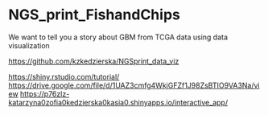 # NGS_print_FishandChips

We want to tell you a story about GBM from TCGA data using data visualization


https://github.com/kzkedzierska/NGSprint_data_viz

https://shiny.rstudio.com/tutorial/
https://drive.google.com/file/d/1UAZ3cmfg4WkjGFZf1J98ZsBTIO9VA3Na/view
https://p76zlz-katarzyna0zofia0kedzierska0kasia0.shinyapps.io/interactive_app/
